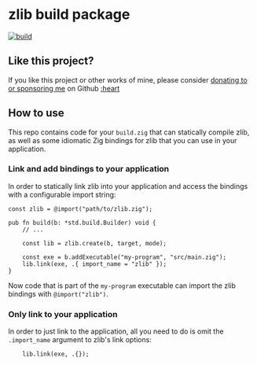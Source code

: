 # zlib build package

[![build](https://github.com/mattnite/zig-zlib/actions/workflows/build.yml/badge.svg)](https://github.com/mattnite/zig-zlib/actions/workflows/build.yml)

## Like this project?

If you like this project or other works of mine, please consider [donating to or sponsoring me](https://github.com/sponsors/mattnite) on Github [:heart](https://github.com/sponsors/mattnite)

## How to use

This repo contains code for your `build.zig` that can statically compile zlib, as well as some idiomatic Zig bindings for zlib that you can use in your application.

### Link and add bindings to your application

In order to statically link zlib into your application and access the bindings with a configurable import string:

```zig
const zlib = @import("path/to/zlib.zig");

pub fn build(b: *std.build.Builder) void {
    // ...

    const lib = zlib.create(b, target, mode);

    const exe = b.addExecutable("my-program", "src/main.zig");
    lib.link(exe, .{ import_name = "zlib" });
}
```

Now code that is part of the `my-program` executable can import the zlib bindings with `@import("zlib")`.

### Only link to your application

In order to just link to the application, all you need to do is omit the `.import_name` argument to zlib's link options:

```zig
    lib.link(exe, .{});
```

